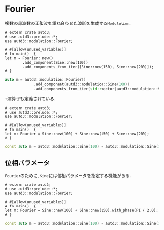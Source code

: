 # Fourier

複数の周波数の正弦波を重ね合わせた波形を生成する`Modulation`.

```rust,edition2021
# extern crate autd3;
# use autd3::prelude::*;
use autd3::modulation::Fourier;

# #[allow(unused_variables)]
# fn main()  {
let m = Fourier::new()
        .add_component(Sine::new(100))
        .add_components_from_iter([Sine::new(150), Sine::new(200)]);
# }
```

```cpp
auto m = autd3::modulation::Fourier()
             .add_component(autd3::modulation::Sine(100))
             .add_components_from_iter(std::vector{autd3::modulation::Sine(150), autd3::modulation::Sine(200)});
```

`+`演算子も定義されている.

```rust,edition2021
# extern crate autd3;
# use autd3::prelude::*;
use autd3::modulation::Fourier;

# #[allow(unused_variables)]
# fn main()  {
let m: Fourier = Sine::new(100) + Sine::new(150) + Sine::new(200);
# }
```

```cpp
const auto m = autd3::modulation::Sine(100) + autd3::modulation::Sine(150) + autd3::modulation::Sine(200);
```

## 位相パラメータ

`Fourier`のために, `Sine`には位相パラメータを指定する機能がある.

```rust,edition2021
# extern crate autd3;
# use autd3::prelude::*;
use autd3::modulation::Fourier;

# #[allow(unused_variables)]
# fn main()  {
let m: Fourier = Sine::new(100) + Sine::new(150).with_phase(PI / 2.0);
# }
```

```cpp
const auto m = autd3::modulation::Sine(100) + autd3::modulation::Sine(150).with_phase(autd3::pi / 2.0);
```
